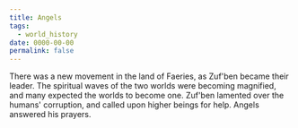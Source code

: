 ```yaml
---
title: Angels
tags:
  - world_history
date: 0000-00-00
permalink: false
---
```

There was a new movement in the land of Faeries, as Zuf'ben became their leader. The spiritual waves of the two worlds were becoming magnified, and many expected the worlds to become one. Zuf'ben lamented over the humans' corruption, and called upon higher beings for help. Angels answered his prayers.